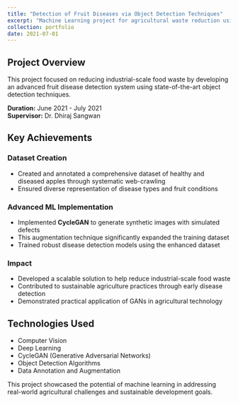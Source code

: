 ```yaml
---
title: "Detection of Fruit Diseases via Object Detection Techniques"
excerpt: "Machine Learning project for agricultural waste reduction using CycleGAN and disease detection models"
collection: portfolio
date: 2021-07-01
---
```


## Project Overview
This project focused on reducing industrial-scale food waste by developing an advanced fruit disease detection system using state-of-the-art object detection techniques.

**Duration:** June 2021 - July 2021  
**Supervisor:** Dr. Dhiraj Sangwan  

## Key Achievements

### Dataset Creation
- Created and annotated a comprehensive dataset of healthy and diseased apples through systematic web-crawling
- Ensured diverse representation of disease types and fruit conditions

### Advanced ML Implementation
- Implemented **CycleGAN** to generate synthetic images with simulated defects
- This augmentation technique significantly expanded the training dataset
- Trained robust disease detection models using the enhanced dataset

### Impact
- Developed a scalable solution to help reduce industrial-scale food waste
- Contributed to sustainable agriculture practices through early disease detection
- Demonstrated practical application of GANs in agricultural technology

## Technologies Used
- Computer Vision
- Deep Learning
- CycleGAN (Generative Adversarial Networks)
- Object Detection Algorithms
- Data Annotation and Augmentation

This project showcased the potential of machine learning in addressing real-world agricultural challenges and sustainable development goals. 
